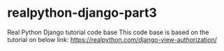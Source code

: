 # realpython-django-part3
Real Python Django tutorial code base
This code base is based on the tutorial on below link:
https://realpython.com/django-view-authorization/
